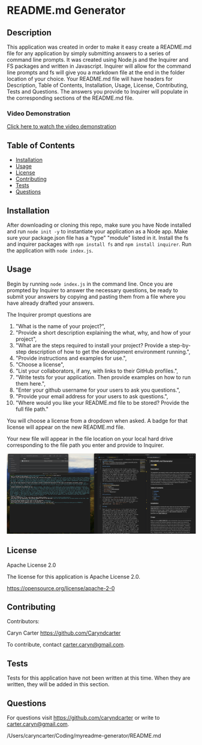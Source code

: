 # README.md Generator


## Description

This application was created in order to make it easy create a README.md file for any application by simply submitting answers to a series of command line prompts.  It was created using Node.js and the Inquirer and FS packages and written in Javascript.  Inquirer will allow for the command line prompts and fs will give you a markdown file at the end in the folder location of your choice.  Your README.md file will have headers for Description, Table of Contents, Installation, Usage, License, Contributing, Tests and Questions.  The answers you provide to Inquirer will populate in the corresponding sections of the README.md file. 

### Video Demonstration
[Click here to watch the video demonstration](https://youtu.be/s93dcGQD4F4)

## Table of Contents
- [Installation](#installation)
- [Usage](#usage)
- [License](#license)
- [Contributing](#contributing)
- [Tests](#tests)
- [Questions](#questions)

## Installation

After downloading or cloning this repo, make sure you have Node installed and run ``node init -y`` to instantiate your application as a Node app.  Make sure your package.json file has a "type" "module" listed in it.  Install the fs and inquirer packages with ``npm install fs`` and ``npm install inquirer``.  Run the application with ``node index.js``.  

## Usage

Begin by running ``node index.js`` in the command line. Once you are prompted by Inquirer to answer the necessary questions, be ready to submit your answers by copying and pasting them from a file where you have already drafted your answers. 

 The Inquirer prompt questions are 
 1. "What is the name of your project?", 
 2. "Provide a short description explaining the what, why, and how of your project", 
 3. "What are the steps required to install your project? Provide a step-by-step description of how to get the development environment running.",
 4. "Provide instructions and examples for use.", 
 5. "Choose a license", 
 6. "List your collaborators, if any, with links to their GitHub profiles.", 
 7. "Write tests for your application. Then provide examples on how to run them here.",
 8. "Enter your github username for your users to ask you questions.", 
 9. "Provide your email address for your users to ask questions.", 
 10. "Where would you like your README.md file to be stored? Provide the full file path."  
 
 You will choose a license from a dropdown when asked.  A badge for that license will appear on the new README.md file.  
 
 Your new file will appear in the file location on your local hard drive corresponding to the file path you enter and provide to Inquirer.  

![Demo](./develop/assets/readme-generator-screenshot.png)


## License

Apache License 2.0

The license for this application is Apache License 2.0.

https://opensource.org/license/apache-2-0

## Contributing

Contributors: 

Caryn Carter https://github.com/Caryndcarter 

To contribute, contact carter.caryn@gmail.com.

## Tests

Tests for this application have not been written at this time.  When they are written, they will be added in this section.  


## Questions

For questions visit https://github.com/caryndcarter or write to carter.caryn@gmail.com.

/Users/caryncarter/Coding/myreadme-generator/README.md